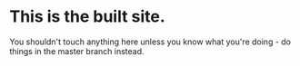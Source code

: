 # This is the built site.

You shouldn't touch anything here unless you know what you're doing - do things in the master branch instead.